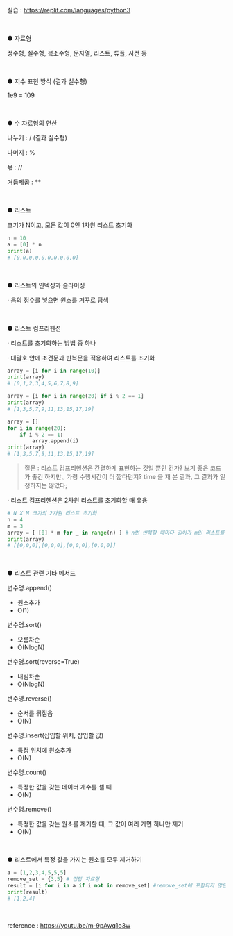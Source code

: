 실습 : https://replit.com/languages/python3

<br>

● 자료형

정수형, 실수형, 복소수형, 문자열, 리스트, 튜플, 사전 등 

<br>

● 지수 표현 방식 (결과 실수형)

1e9 = 109

<br>

● 수 자료형의 연산

나누기 : / (결과 실수형)

나머지 : %

몫 : //

거듭제곱 : **

<br>

● 리스트

크기가 N이고, 모든 값이 0인 1차원 리스트 초기화

```python
n = 10
a = [0] * n
print(a)
# [0,0,0,0,0,0,0,0,0,0]
```

<br>

● 리스트의 인덱싱과 슬라이싱

· 음의 정수를 넣으면  원소를 거꾸로 탐색

<br>

● 리스트 컴프리헨션

· 리스트를 초기화하는 방법 중 하나

· 대괄호 안에 조건문과 반복문을 적용하여 리스트를 초기화

```python
array = [i for i in range(10)]
print(array) 
# [0,1,2,3,4,5,6,7,8,9]

array = [i for i in range(20) if i % 2 == 1]
print(array)
# [1,3,5,7,9,11,13,15,17,19] 

array = []
for i in range(20):
    if i % 2 == 1:
        array.append(i)
print(array)
# [1,3,5,7,9,11,13,15,17,19] 
```

> 질문 : 리스트 컴프리헨션은 간결하게 표현하는 것일 뿐인 건가? 보기 좋은 코드가 좋긴 하지만,, 가령 수행시간이 더 짧다던지? 
> time 을 재 본 결과, 그 결과가 일정하지는 않았다;

· 리스트 컴프리헨션은 2차원 리스트를 초기화할 때 유용

```python
# N X M 크기의 2차원 리스트 초기화
n = 4
m = 3
array = [ [0] * m for _ in range(n) ] # n번 반복할 때마다 길이가 m인 리스트를 초기화
print(array)
# [[0,0,0],[0,0,0],[0,0,0],[0,0,0]]
```

<br>

● 리스트 관련 기타 메서드

변수명.append()
  - 원소추가 
  - O(1)

변수명.sort()
  - 오름차순 
  - O(NlogN)

변수명.sort(reverse=True)
  - 내림차순 
  - O(NlogN)

변수명.reverse()
  - 순서를 뒤집음 
  - O(N)

변수명.insert(삽입할 위치, 삽입할 값)
  - 특정 위치에 원소추가 
  - O(N)

변수명.count()
  - 특정한 값을 갖는 데이터 개수를 셀 때 
  - O(N)

변수명.remove()
   - 특정한 값을 갖는 원소를 제거할 때, 그 값이 여러 개면 하나만 제거 
   - O(N)

<br>

● 리스트에서 특정 값을 가지는 원소를 모두 제거하기

```python
a = [1,2,3,4,5,5,5]
remove_set = {3,5} # 집합 자료형
result = [i for i in a if i not in remove_set] #remove_set에 포함되지 않은 값만 저장
print(result)
# [1,2,4]
```

<br>

reference : https://youtu.be/m-9pAwq1o3w
